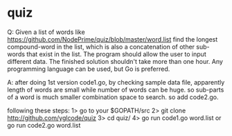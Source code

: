# quiz


Q: Given a list of words like https://github.com/NodePrime/quiz/blob/master/word.list find the longest compound-word in the list, which is also a concatenation of other sub-words that exist in the list. The program should allow the user to input different data. The finished solution shouldn't take more than one hour. Any programming language can be used, but Go is preferred.

A: after doing 1st version code1.go, by checking sample data file, apparently length of words are small while number of words can be huge. so sub-parts of a word is much smaller combination space to search. so add code2.go.

following these steps:
   1> go to your $GOPATH/src
   2> git clone http://github.com/yglcode/quiz
   3> cd quiz/
   4> go run code1.go word.list or go run code2.go word.list

